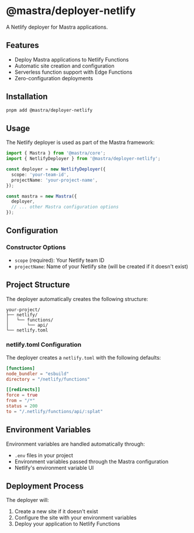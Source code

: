 # @mastra/deployer-netlify

A Netlify deployer for Mastra applications.

## Features

- Deploy Mastra applications to Netlify Functions
- Automatic site creation and configuration
- Serverless function support with Edge Functions
- Zero-configuration deployments

## Installation

```bash
pnpm add @mastra/deployer-netlify
```

## Usage

The Netlify deployer is used as part of the Mastra framework:

```typescript
import { Mastra } from '@mastra/core';
import { NetlifyDeployer } from '@mastra/deployer-netlify';

const deployer = new NetlifyDeployer({
  scope: 'your-team-id',
  projectName: 'your-project-name',
});

const mastra = new Mastra({
  deployer,
  // ... other Mastra configuration options
});
```

## Configuration

### Constructor Options

- `scope` (required): Your Netlify team ID
- `projectName`: Name of your Netlify site (will be created if it doesn't exist)

## Project Structure

The deployer automatically creates the following structure:

```
your-project/
├── netlify/
│   └── functions/
│       └── api/
└── netlify.toml
```

### netlify.toml Configuration

The deployer creates a `netlify.toml` with the following defaults:

```toml
[functions]
node_bundler = "esbuild"
directory = "/netlify/functions"

[[redirects]]
force = true
from = "/*"
status = 200
to = "/.netlify/functions/api/:splat"
```

## Environment Variables

Environment variables are handled automatically through:

- `.env` files in your project
- Environment variables passed through the Mastra configuration
- Netlify's environment variable UI

## Deployment Process

The deployer will:

1. Create a new site if it doesn't exist
2. Configure the site with your environment variables
3. Deploy your application to Netlify Functions
